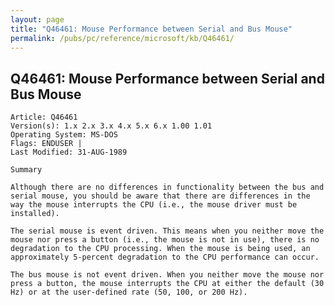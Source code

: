 ```yaml
---
layout: page
title: "Q46461: Mouse Performance between Serial and Bus Mouse"
permalink: /pubs/pc/reference/microsoft/kb/Q46461/
---
```


## Q46461: Mouse Performance between Serial and Bus Mouse

	Article: Q46461
	Version(s): 1.x 2.x 3.x 4.x 5.x 6.x 1.00 1.01
	Operating System: MS-DOS
	Flags: ENDUSER |
	Last Modified: 31-AUG-1989
	
	Summary
	
	Although there are no differences in functionality between the bus and
	serial mouse, you should be aware that there are differences in the
	way the mouse interrupts the CPU (i.e., the mouse driver must be
	installed).
	
	The serial mouse is event driven. This means when you neither move the
	mouse nor press a button (i.e., the mouse is not in use), there is no
	degradation to the CPU processing. When the mouse is being used, an
	approximately 5-percent degradation to the CPU performance can occur.
	
	The bus mouse is not event driven. When you neither move the mouse nor
	press a button, the mouse interrupts the CPU at either the default (30
	Hz) or at the user-defined rate (50, 100, or 200 Hz).
